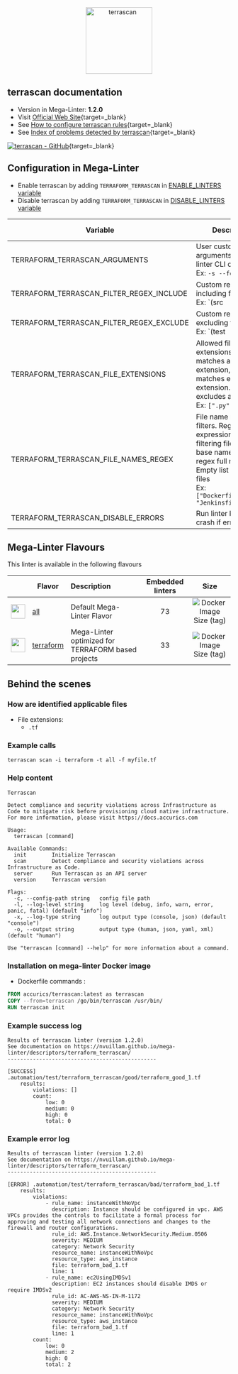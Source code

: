 <!-- markdownlint-disable MD033 MD041 -->
<!-- Generated by .automation/build.py, please do not update manually -->

<div align="center">
  <a href="https://www.accurics.com/products/terrascan/" target="blank" title="Visit linter Web Site">
    <img src="https://www.accurics.com/wp-content/uploads/elementor/thumbs/Terrascan_By_Accurics_Logo_38B34A-F2F2F2_600px-ousqq3op24fn35s67j5dzk3akvuupafmt2sq5dygka.png" alt="terrascan" height="150px" class="megalinter-banner">
  </a>
</div>

## terrascan documentation

- Version in Mega-Linter: **1.2.0**
- Visit [Official Web Site](https://www.accurics.com/products/terrascan/){target=_blank}
- See [How to configure terrascan rules](https://docs.accurics.com/projects/accurics-terrascan/en/latest/policies/){target=_blank}
- See [Index of problems detected by terrascan](https://docs.accurics.com/projects/accurics-terrascan/en/latest/policies/){target=_blank}

[![terrascan - GitHub](https://gh-card.dev/repos/accurics/terrascan.svg?fullname=)](https://github.com/accurics/terrascan){target=_blank}

## Configuration in Mega-Linter

- Enable terrascan by adding `TERRAFORM_TERRASCAN` in [ENABLE_LINTERS variable](/configuration/#activation-and-deactivation)
- Disable terrascan by adding `TERRAFORM_TERRASCAN` in [DISABLE_LINTERS variable](/configuration/#activation-and-deactivation)

| Variable | Description | Default value |
| ----------------- | -------------- | -------------- |
| TERRAFORM_TERRASCAN_ARGUMENTS | User custom arguments to add in linter CLI call<br/>Ex: `-s --foo "bar"` |  |
| TERRAFORM_TERRASCAN_FILTER_REGEX_INCLUDE | Custom regex including filter<br/>Ex: `(src|lib)` | Include every file |
| TERRAFORM_TERRASCAN_FILTER_REGEX_EXCLUDE | Custom regex excluding filter<br/>Ex: `(test|examples)` | Exclude no file |
| TERRAFORM_TERRASCAN_FILE_EXTENSIONS | Allowed file extensions. `"*"` matches any extension, `""` matches empty extension. Empty list excludes all files<br/>Ex: `[".py", ""]` | `[".tf"]` |
| TERRAFORM_TERRASCAN_FILE_NAMES_REGEX | File name regex filters. Regular expression list for filtering files by their base names using regex full match. Empty list includes all files<br/>Ex: `["Dockerfile(-.+)?", "Jenkinsfile"]` | Include every file |
| TERRAFORM_TERRASCAN_DISABLE_ERRORS | Run linter but disable crash if errors found | `false` |

## Mega-Linter Flavours

This linter is available in the following flavours

| <!-- --> | Flavor | Description | Embedded linters | Size |
| :------: | ------ | :---------- | :--------------: | :--: |
| <img src="https://github.com/nvuillam/mega-linter/raw/master/docs/assets/images/mega-linter-square.png" alt="" height="32px" class="megalinter-icon"></a> | [all](https://nvuillam.github.io/mega-linter/supported-linters/) | Default Mega-Linter Flavor | 73 | ![Docker Image Size (tag)](https://img.shields.io/docker/image-size/nvuillam/mega-linter/v4) |
| <img src="https://github.com/nvuillam/mega-linter/raw/master/docs/assets/icons/terraform.ico" alt="" height="32px" class="megalinter-icon"></a> | [terraform](https://nvuillam.github.io/mega-linter/flavors/terraform/) | Mega-Linter optimized for TERRAFORM based projects | 33 | ![Docker Image Size (tag)](https://img.shields.io/docker/image-size/nvuillam/mega-linter-terraform/v4) |

## Behind the scenes

### How are identified applicable files

- File extensions:
  - `.tf`

<!-- markdownlint-disable -->
<!-- /* cSpell:disable */ -->

### Example calls

```shell
terrascan scan -i terraform -t all -f myfile.tf
```


### Help content

```shell
Terrascan

Detect compliance and security violations across Infrastructure as Code to mitigate risk before provisioning cloud native infrastructure.
For more information, please visit https://docs.accurics.com

Usage:
  terrascan [command]

Available Commands:
  init        Initialize Terrascan
  scan        Detect compliance and security violations across Infrastructure as Code.
  server      Run Terrascan as an API server
  version     Terrascan version

Flags:
  -c, --config-path string   config file path
  -l, --log-level string     log level (debug, info, warn, error, panic, fatal) (default "info")
  -x, --log-type string      log output type (console, json) (default "console")
  -o, --output string        output type (human, json, yaml, xml) (default "human")

Use "terrascan [command] --help" for more information about a command.
```

### Installation on mega-linter Docker image

- Dockerfile commands :
```dockerfile
FROM accurics/terrascan:latest as terrascan
COPY --from=terrascan /go/bin/terrascan /usr/bin/
RUN terrascan init
```


### Example success log

```shell
Results of terrascan linter (version 1.2.0)
See documentation on https://nvuillam.github.io/mega-linter/descriptors/terraform_terrascan/
-----------------------------------------------

[SUCCESS] .automation/test/terraform_terrascan/good/terraform_good_1.tf
    results:
        violations: []
        count:
            low: 0
            medium: 0
            high: 0
            total: 0

```

### Example error log

```shell
Results of terrascan linter (version 1.2.0)
See documentation on https://nvuillam.github.io/mega-linter/descriptors/terraform_terrascan/
-----------------------------------------------

[ERROR] .automation/test/terraform_terrascan/bad/terraform_bad_1.tf
    results:
        violations:
            - rule_name: instanceWithNoVpc
              description: Instance should be configured in vpc. AWS VPCs provides the controls to facilitate a formal process for approving and testing all network connections and changes to the firewall and router configurations.
              rule_id: AWS.Instance.NetworkSecurity.Medium.0506
              severity: MEDIUM
              category: Network Security
              resource_name: instanceWithNoVpc
              resource_type: aws_instance
              file: terraform_bad_1.tf
              line: 1
            - rule_name: ec2UsingIMDSv1
              description: EC2 instances should disable IMDS or require IMDSv2
              rule_id: AC-AWS-NS-IN-M-1172
              severity: MEDIUM
              category: Network Security
              resource_name: instanceWithNoVpc
              resource_type: aws_instance
              file: terraform_bad_1.tf
              line: 1
        count:
            low: 0
            medium: 2
            high: 0
            total: 2

```
